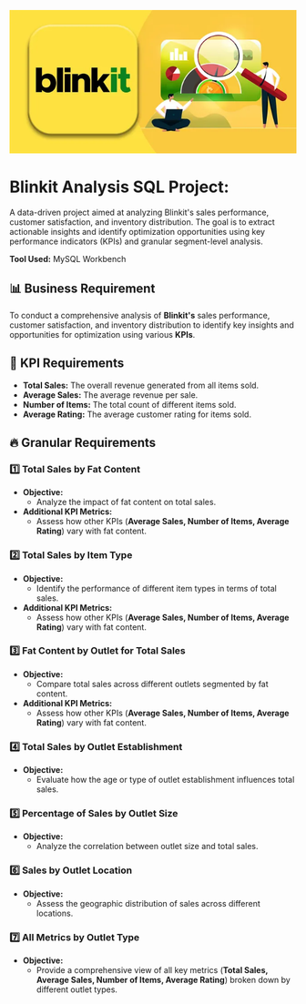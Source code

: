 ![Blinkit Analysis](https://raw.githubusercontent.com/bhaskarpal1707/Blinkit-Analysis-SQL-Project/refs/heads/main/Blinkit-Image.webp)

# Blinkit Analysis SQL Project:
A data-driven project aimed at analyzing Blinkit's sales performance, customer satisfaction, and inventory distribution. The goal is to extract actionable insights and identify optimization opportunities using key performance indicators (KPIs) and granular segment-level analysis.

**Tool Used:** MySQL Workbench  

## 📊 **Business Requirement**
To conduct a comprehensive analysis of **Blinkit's** sales performance, customer satisfaction, and inventory distribution to identify key insights and opportunities for optimization using various **KPIs**.  

## 🚀 **KPI Requirements**
- **Total Sales:** The overall revenue generated from all items sold.  
- **Average Sales:** The average revenue per sale.  
- **Number of Items:** The total count of different items sold.  
- **Average Rating:** The average customer rating for items sold.  

## 🔥 **Granular Requirements**

### 1️⃣ **Total Sales by Fat Content**
- **Objective:**  
  - Analyze the impact of fat content on total sales.  
- **Additional KPI Metrics:**  
  - Assess how other KPIs (**Average Sales, Number of Items, Average Rating**) vary with fat content.  

### 2️⃣ **Total Sales by Item Type**
- **Objective:**  
  - Identify the performance of different item types in terms of total sales.  
- **Additional KPI Metrics:**  
  - Assess how other KPIs (**Average Sales, Number of Items, Average Rating**) vary with fat content.  

### 3️⃣ **Fat Content by Outlet for Total Sales**
- **Objective:**  
  - Compare total sales across different outlets segmented by fat content.  
- **Additional KPI Metrics:**  
  - Assess how other KPIs (**Average Sales, Number of Items, Average Rating**) vary with fat content.  

### 4️⃣ **Total Sales by Outlet Establishment**
- **Objective:**  
  - Evaluate how the age or type of outlet establishment influences total sales.  

### 5️⃣ **Percentage of Sales by Outlet Size**
- **Objective:**  
  - Analyze the correlation between outlet size and total sales.  

### 6️⃣ **Sales by Outlet Location**
- **Objective:**  
  - Assess the geographic distribution of sales across different locations.  

### 7️⃣ **All Metrics by Outlet Type**
- **Objective:**  
  - Provide a comprehensive view of all key metrics (**Total Sales, Average Sales, Number of Items, Average Rating**) broken down by different outlet types.  

